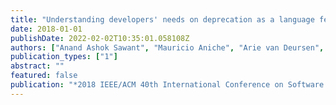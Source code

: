 ```yaml
---
title: "Understanding developers' needs on deprecation as a language feature"
date: 2018-01-01
publishDate: 2022-02-02T10:35:01.058108Z
authors: ["Anand Ashok Sawant", "Mauricio Aniche", "Arie van Deursen", "Alberto Bacchelli"]
publication_types: ["1"]
abstract: ""
featured: false
publication: "*2018 IEEE/ACM 40th International Conference on Software Engineering (ICSE)*"
---
```



